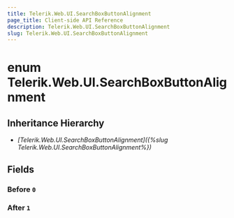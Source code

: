 ```yaml
---
title: Telerik.Web.UI.SearchBoxButtonAlignment
page_title: Client-side API Reference
description: Telerik.Web.UI.SearchBoxButtonAlignment
slug: Telerik.Web.UI.SearchBoxButtonAlignment
---
```


# enum Telerik.Web.UI.SearchBoxButtonAlignment

## Inheritance Hierarchy

* *[Telerik.Web.UI.SearchBoxButtonAlignment]({%slug Telerik.Web.UI.SearchBoxButtonAlignment%})*

## Fields

### Before `0`

### After `1`


